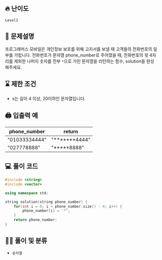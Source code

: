 ## 🔥 난이도
`Level1`

## 📝 문제설명
프로그래머스 모바일은 개인정보 보호를 위해 고지서를 보낼 때 고객들의 전화번호의 일부를 가립니다.
전화번호가 문자열 phone_number로 주어졌을 때, 전화번호의 뒷 4자리를 제외한 나머지 숫자를 전부 `*`으로 가린 문자열을 리턴하는 함수, solution을 완성해주세요.

## ⌛️ 제한 조건
- s는 길이 4 이상, 20이하인 문자열입니다.

## 🖨  입출력 예
phone_number|	return
--|--
"01033334444"|	"*******4444"
"027778888"|	"*****8888"

## 💻 풀이 코드
```cpp
#include <string>
#include <vector>

using namespace std;

string solution(string phone_number) {
    for(int i = 0; i < phone_number.size() - 4; i++) {
        phone_number[i] = '*';
    }
    return phone_number;
}
```

## ✍🏻 풀이 및 분류
- `문자열`